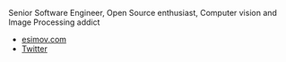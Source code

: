 Senior Software Engineer, Open Source enthusiast, Computer vision and Image Processing addict

- [esimov.com][1]
- [Twitter][2]

[1]: https://esimov.com
[2]: https://twitter.com/simo_endre
